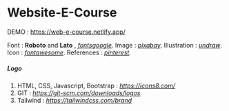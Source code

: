 # Website-E-Course

DEMO : https://web-e-course.netlify.app/

Font : **Roboto** and **Lato** , *[fontsgoogle](https://fonts.google.com/)*.
Image : *[pixabay](https://pixabay.com/)*.
Illustration : *[undraw](https://undraw.co/)*.
Icon : *[fontawesome](https://fontawesome.com/)*.
References : *[pinterest](https://www.pinterest.com/)*.

##### Logo
1. HTML, CSS, Javascript, Bootstrap : *<https://icons8.com/>*
2. GIT : *<https://git-scm.com/downloads/logos>*
3. Tailwind : *<https://tailwindcss.com/brand>*
